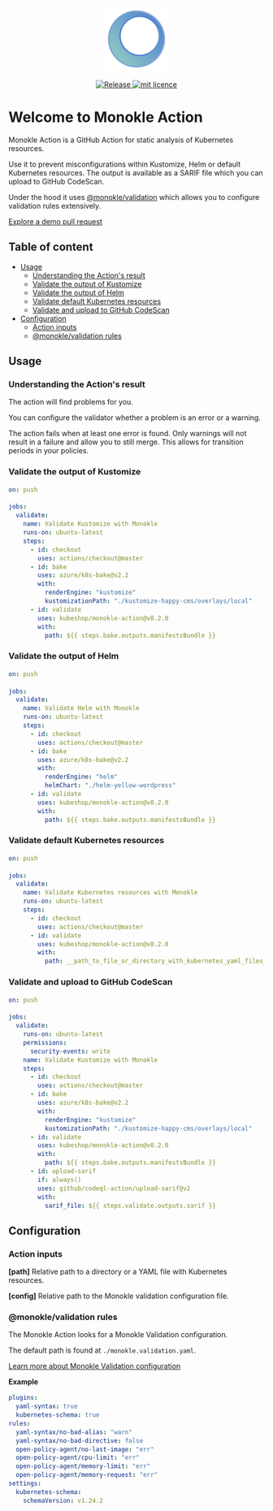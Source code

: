 <p align="center">
  <img src="docs/images/large-icon-256.png" alt="Monokle Logo" width="128" height="128"/>
</p>

<p align="center">
  <a href="https://github.com/kubeshop/monokle-action/releases">
    <img title="Release" src="https://img.shields.io/github/v/release/kubeshop/monokle-action"/>
  </a>

  <a href="https://github.com/kubeshop/monokle-core/tree/main/packages/validation">
    <img title="mit licence" src="https://img.shields.io/badge/License-MIT-yellow.svg"/>
  </a>
</p>

# Welcome to Monokle Action

Monokle Action is a GitHub Action for static analysis of Kubernetes resources.

Use it to prevent misconfigurations within Kustomize, Helm or default Kubernetes resources. The output is available as a SARIF file which you can upload to GitHub CodeScan.

Under the hood it uses [@monokle/validation][monokle-validation] which allows you to configure validation rules extensively.

[Explore a demo pull request][demo-pr]

## Table of content

- [Usage](#usage)
  - [Understanding the Action's result](#understanding-the-actions-result)
  - [Validate the output of Kustomize](#validate-the-output-of-kustomize)
  - [Validate the output of Helm](#validate-the-output-of-helm)
  - [Validate default Kubernetes resources](#validate-default-kubernetes-resources)
  - [Validate and upload to GitHub CodeScan](#validate-and-upload-to-github-codescan)
- [Configuration](#configuration)
  - [Action inputs](#action-inputs)
  - [@monokle/validation rules](#monoklevalidation-rules)

## Usage

### Understanding the Action's result

The action will find problems for you.

You can configure the validator whether a problem is an error or a warning.

The action fails when at least one error is found. Only warnings will not result in a failure and allow you to still merge. This allows for transition periods in your policies.

### Validate the output of Kustomize

```yaml
on: push

jobs:
  validate:
    name: Validate Kustomize with Monokle
    runs-on: ubuntu-latest
    steps:
      - id: checkout
        uses: actions/checkout@master
      - id: bake
        uses: azure/k8s-bake@v2.2
        with:
          renderEngine: "kustomize"
          kustomizationPath: "./kustomize-happy-cms/overlays/local"
      - id: validate
        uses: kubeshop/monokle-action@v0.2.0
        with:
          path: ${{ steps.bake.outputs.manifestsBundle }}
```

### Validate the output of Helm

```yaml
on: push

jobs:
  validate:
    name: Validate Helm with Monokle
    runs-on: ubuntu-latest
    steps:
      - id: checkout
        uses: actions/checkout@master
      - id: bake
        uses: azure/k8s-bake@v2.2
        with:
          renderEngine: "helm"
          helmChart: "./helm-yellow-wordpress"
      - id: validate
        uses: kubeshop/monokle-action@v0.2.0
        with:
          path: ${{ steps.bake.outputs.manifestsBundle }}
```

### Validate default Kubernetes resources

```yaml
on: push

jobs:
  validate:
    name: Validate Kubernetes resources with Monokle
    runs-on: ubuntu-latest
    steps:
      - id: checkout
        uses: actions/checkout@master
      - id: validate
        uses: kubeshop/monokle-action@v0.2.0
        with:
          path: __path_to_file_or_directory_with_kubernetes_yaml_files__
```

### Validate and upload to GitHub CodeScan

```yaml
on: push

jobs:
  validate:
    runs-on: ubuntu-latest
    permissions:
      security-events: write
    name: Validate Kustomize with Monokle
    steps:
      - id: checkout
        uses: actions/checkout@master
      - id: bake
        uses: azure/k8s-bake@v2.2
        with:
          renderEngine: "kustomize"
          kustomizationPath: "./kustomize-happy-cms/overlays/local"
      - id: validate
        uses: kubeshop/monokle-action@v0.2.0
        with:
          path: ${{ steps.bake.outputs.manifestsBundle }}
      - id: upload-sarif
        if: always()
        uses: github/codeql-action/upload-sarif@v2
        with:
          sarif_file: ${{ steps.validate.outputs.sarif }}
```

## Configuration

### Action inputs

**[path]** Relative path to a directory or a YAML file with Kubernetes resources.

**[config]** Relative path to the Monokle validation configuration file.

### @monokle/validation rules

The Monokle Action looks for a Monokle Validation configuration.

The default path is found at `./monokle.validation.yaml`.

[Learn more about Monokle Validation configuration][monokle-validation-docs]

**Example**

```yaml
plugins:
  yaml-syntax: true
  kubernetes-schema: true
rules:
  yaml-syntax/no-bad-alias: "warn"
  yaml-syntax/no-bad-directive: false
  open-policy-agent/no-last-image: "err"
  open-policy-agent/cpu-limit: "err"
  open-policy-agent/memory-limit: "err"
  open-policy-agent/memory-request: "err"
settings:
  kubernetes-schema:
    schemaVersion: v1.24.2
```

[monokle-validation]: https://github.com/kubeshop/monokle-core/tree/main/packages/validation
[monokle-validation-docs]: https://github.com/kubeshop/monokle-core/blob/main/packages/validation/docs/configuration.md
[demo-pr]: https://github.com/kubeshop/monokle-demo/pull/1
